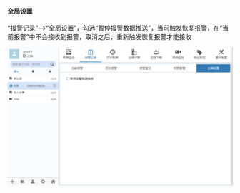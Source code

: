#### **全局设置**  

“报警记录”-->“全局设置”，勾选“暂停报警数据推送”，当前触发恢复报警，在“当前报警”中不会接收到报警，取消之后，重新触发恢复报警才能接收  

![添加盒子分组](Images/AlarmGlobalSettings.png)  
